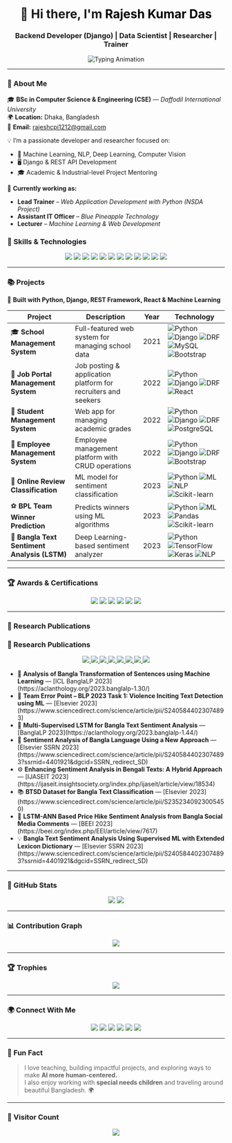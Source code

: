 <!-- Rajesh Kumar Das - Animated GitHub Profile -->

<h1 align="center">
  👋 Hi there, I'm <span style="color:#000000;">Rajesh Kumar Das</span>
</h1>
<h3 align="center">Backend Developer (Django) | Data Scientist | Researcher | Trainer </h3>

<p align="center">
  <img src="https://readme-typing-svg.herokuapp.com?font=Fira+Code&duration=2500&pause=500&color=0ef&center=true&vCenter=true&width=600&lines=Django+%26+Python+Web+Developer;Machine+Learning+%7C+Deep+Learning;Data+Science+%7C+NLP+%7C+Computer+Vision;Trainer+%7C+Researcher+%7C+Mentor" alt="Typing Animation" />
</p>

---

### 🧠 About Me

🎓 **BSc in Computer Science & Engineering (CSE)** — *Daffodil International University*  
🌍 **Location:** Dhaka, Bangladesh  
📧 **Email:** rajeshcpi1212@gmail.com  

💡 I’m a passionate developer and researcher focused on:

- 🧠 Machine Learning, NLP, Deep Learning, Computer Vision  
- 🖥️ Django & REST API Development  
- 🎓 Academic & Industrial-level Project Mentoring  

🌱 **Currently working as:**

- **Lead Trainer** – *Web Application Development with Python (NSDA Project)*  
- **Assistant IT Officer** – *Blue Pineapple Technology*  
- **Lecturer** – *Machine Learning & Web Development*

### 🚀 Skills & Technologies

<p align="center">
  <!-- Skills badges -->
  <img src="https://img.shields.io/badge/Python-3776AB?style=for-the-badge&logo=python&logoColor=white" />
  <img src="https://img.shields.io/badge/Django-092E20?style=for-the-badge&logo=django&logoColor=white" />
  <img src="https://img.shields.io/badge/DRF-ff9900?style=for-the-badge&logo=django&logoColor=white" />
  <img src="https://img.shields.io/badge/React-61DAFB?style=for-the-badge&logo=react&logoColor=black" />
  <img src="https://img.shields.io/badge/PostgreSQL-316192?style=for-the-badge&logo=postgresql&logoColor=white" />
  <img src="https://img.shields.io/badge/MySQL-4479A1?style=for-the-badge&logo=mysql&logoColor=white" />
  <img src="https://img.shields.io/badge/Bootstrap-7952B3?style=for-the-badge&logo=bootstrap&logoColor=white" />
  <img src="https://img.shields.io/badge/HTML5-E34F26?style=for-the-badge&logo=html5&logoColor=white" />
  <img src="https://img.shields.io/badge/CSS3-1572B6?style=for-the-badge&logo=css3&logoColor=white" />
  <img src="https://img.shields.io/badge/JavaScript-F7DF1E?style=for-the-badge&logo=javascript&logoColor=black" />
  <img src="https://img.shields.io/badge/Docker-2496ED?style=for-the-badge&logo=docker&logoColor=white" />
  <img src="https://img.shields.io/badge/Git-F05032?style=for-the-badge&logo=git&logoColor=white" />
</p>

---

### 📚 Projects

🚧 **Built with Python, Django, REST Framework, React & Machine Learning**

| Project | Description | Year | Technology |
|---------|-------------|------|------------|
| 🎓 **School Management System** | Full-featured web system for managing school data | 2021 | ![Python](https://img.shields.io/badge/Python-3776AB?style=flat-square&logo=python) ![Django](https://img.shields.io/badge/Django-092E20?style=flat-square&logo=django) ![DRF](https://img.shields.io/badge/DRF-ff9900?style=flat-square) ![MySQL](https://img.shields.io/badge/MySQL-4479A1?style=flat-square&logo=mysql) ![Bootstrap](https://img.shields.io/badge/Bootstrap-7952B3?style=flat-square&logo=bootstrap) |
| 💼 **Job Portal Management System** | Job posting & application platform for recruiters and seekers | 2022 | ![Python](https://img.shields.io/badge/Python-3776AB?style=flat-square&logo=python) ![Django](https://img.shields.io/badge/Django-092E20?style=flat-square&logo=django) ![DRF](https://img.shields.io/badge/DRF-ff9900?style=flat-square) ![React](https://img.shields.io/badge/React-61DAFB?style=flat-square&logo=react) |
| 🏫 **Student Management System** | Web app for managing academic grades | 2022 | ![Python](https://img.shields.io/badge/Python-3776AB?style=flat-square&logo=python) ![Django](https://img.shields.io/badge/Django-092E20?style=flat-square&logo=django) ![DRF](https://img.shields.io/badge/DRF-ff9900?style=flat-square) ![PostgreSQL](https://img.shields.io/badge/PostgreSQL-316192?style=flat-square&logo=postgresql) |
| 🍳 **Employee Management System** | Employee management platform with CRUD operations | 2022 | ![Python](https://img.shields.io/badge/Python-3776AB?style=flat-square&logo=python) ![Django](https://img.shields.io/badge/Django-092E20?style=flat-square&logo=django) ![DRF](https://img.shields.io/badge/DRF-ff9900?style=flat-square) ![Bootstrap](https://img.shields.io/badge/Bootstrap-7952B3?style=flat-square&logo=bootstrap) |
| 💬 **Online Review Classification** | ML model for sentiment classification | 2023 | ![Python](https://img.shields.io/badge/Python-3776AB?style=flat-square&logo=python) ![ML](https://img.shields.io/badge/Machine%20Learning-F7DF1E?style=flat-square) ![NLP](https://img.shields.io/badge/NLP-22D3EE?style=flat-square) ![Scikit-learn](https://img.shields.io/badge/Scikit--learn-F7931E?style=flat-square) |
| ⚽ **BPL Team Winner Prediction** | Predicts winners using ML algorithms | 2023 | ![Python](https://img.shields.io/badge/Python-3776AB?style=flat-square&logo=python) ![ML](https://img.shields.io/badge/Machine%20Learning-F7DF1E?style=flat-square) ![Pandas](https://img.shields.io/badge/Pandas-150458?style=flat-square) ![Scikit-learn](https://img.shields.io/badge/Scikit--learn-F7931E?style=flat-square) |
| 🤖 **Bangla Text Sentiment Analysis (LSTM)** | Deep Learning-based sentiment analyzer | 2023 | ![Python](https://img.shields.io/badge/Python-3776AB?style=flat-square&logo=python) ![TensorFlow](https://img.shields.io/badge/TensorFlow-FF6F00?style=flat-square&logo=tensorflow) ![Keras](https://img.shields.io/badge/Keras-D00000?style=flat-square) ![NLP](https://img.shields.io/badge/NLP-22D3EE?style=flat-square) |


---

### 🏆 Awards & Certifications

<p align="center">
  <img src="https://img.shields.io/badge/BITM_Project_Champion-1st%20Prize-blue?style=for-the-badge&logo=appveyor" />
  <img src="https://img.shields.io/badge/Certified_Trainer_&_Assessor-ILO_NSDA-green?style=for-the-badge&logo=read-the-docs" />
  <img src="https://img.shields.io/badge/Web_Application_Development-BITM_SEIP-orange?style=for-the-badge&logo=html5" />
  <img src="https://img.shields.io/badge/Python_SQL_Problem_Solving-HackerRank-purple?style=for-the-badge&logo=hackerrank" />
  <img src="https://img.shields.io/badge/CompTIA_A%2B-NEW_HORIZONS-red?style=for-the-badge&logo=compass" />
  <img src="https://img.shields.io/badge/Data_Science_&_AI_Bootcamp-DataMites-blueviolet?style=for-the-badge&logo=databricks" />
</p>

---
### 📖 Research Publications

### 📖 Research Publications

<p align="center">
  <a href="https://aclanthology.org/2023.banglalp-1.30/" target="_blank">
    <img src="https://img.shields.io/badge/ICL-BanglaLP-2023-blue?style=for-the-badge&logo=acm" />
  </a>
  <a href="https://www.sciencedirect.com/science/article/pii/S2405844023074893" target="_blank">
    <img src="https://img.shields.io/badge/Elsevier-2023-green?style=for-the-badge&logo=elsevier" />
  </a>
  <a href="https://aclanthology.org/2023.banglalp-1.44/" target="_blank">
    <img src="https://img.shields.io/badge/BanglaLP-2023-orange?style=for-the-badge&logo=acm" />
  </a>
  <a href="https://www.sciencedirect.com/science/article/pii/S2405844023074893?ssrnid=4401921&dgcid=SSRN_redirect_SD" target="_blank">
    <img src="https://img.shields.io/badge/Elsevier-SSRN-2023-purple?style=for-the-badge&logo=elsevier" />
  </a>
  <a href="https://ijaseit.insightsociety.org/index.php/ijaseit/article/view/18534" target="_blank">
    <img src="https://img.shields.io/badge/IJASEIT-2023-red?style=for-the-badge&logo=researchgate" />
  </a>
  <a href="https://www.sciencedirect.com/science/article/pii/S2352340923005450" target="_blank">
    <img src="https://img.shields.io/badge/Elsevier-Q2-2023-blueviolet?style=for-the-badge&logo=elsevier" />
  </a>
  <a href="https://beei.org/index.php/EEI/article/view/7617" target="_blank">
    <img src="https://img.shields.io/badge/BEEI-2023-yellow?style=for-the-badge&logo=researchgate" />
  </a>
  <a href="https://www.sciencedirect.com/science/article/pii/S2405844023074893?ssrnid=4401921&dgcid=SSRN_redirect_SD" target="_blank">
    <img src="https://img.shields.io/badge/Elsevier-SSRN-2023-lightblue?style=for-the-badge&logo=elsevier" />
  </a>
</p>

<ul>
  <li>🧾 <b>Analysis of Bangla Transformation of Sentences using Machine Learning</b> — [ICL BanglaLP 2023](https://aclanthology.org/2023.banglalp-1.30/)</li>
  <li>🧠 <b>Team Error Point – BLP 2023 Task 1: Violence Inciting Text Detection using ML</b> — [Elsevier 2023](https://www.sciencedirect.com/science/article/pii/S2405844023074893)</li>
  <li>💬 <b>Multi-Supervised LSTM for Bangla Text Sentiment Analysis</b> — [BanglaLP 2023](https://aclanthology.org/2023.banglalp-1.44/)</li>
  <li>🧩 <b>Sentiment Analysis of Bangla Language Using a New Approach</b> — [Elsevier SSRN 2023](https://www.sciencedirect.com/science/article/pii/S2405844023074893?ssrnid=4401921&dgcid=SSRN_redirect_SD)</li>
  <li>⚙️ <b>Enhancing Sentiment Analysis in Bengali Texts: A Hybrid Approach</b> — [IJASEIT 2023](https://ijaseit.insightsociety.org/index.php/ijaseit/article/view/18534)</li>
  <li>📚 <b>BTSD Dataset for Bangla Text Classification</b> — [Elsevier 2023](https://www.sciencedirect.com/science/article/pii/S2352340923005450)</li>
  <li>📝 <b>LSTM-ANN Based Price Hike Sentiment Analysis from Bangla Social Media Comments</b> — [BEEI 2023](https://beei.org/index.php/EEI/article/view/7617)</li>
  <li>💡 <b>Bangla Text Sentiment Analysis Using Supervised ML with Extended Lexicon Dictionary</b> — [Elsevier SSRN 2023](https://www.sciencedirect.com/science/article/pii/S2405844023074893?ssrnid=4401921&dgcid=SSRN_redirect_SD)</li>
</ul>

---
### 🧩 GitHub Stats

<p align="center">
  <img src="https://github-readme-stats.vercel.app/api?username=rajeshdiu&show_icons=true&theme=react&hide_border=true" />
  <img src="https://github-readme-streak-stats.herokuapp.com/?user=rajeshdiu&theme=react&hide_border=true" />
</p>

---

### 📊 Contribution Graph

<p align="center">
  <img src="https://github-readme-activity-graph.vercel.app/graph?username=rajeshdiu&theme=react-dark&hide_border=true" />
</p>

---

### 🏆 Trophies

<p align="center">
  <img src="https://github-profile-trophy.vercel.app/?username=rajeshdiu&theme=algolia&margin-w=10&row=1" />
</p>

---

### 🌍 Connect With Me

<p align="center">
  <a href="https://github.com/rajeshdiu"><img src="https://img.shields.io/badge/GitHub-181717?style=for-the-badge&logo=github&logoColor=white" /></a>
  <a href="https://www.linkedin.com/in/rajeshitor/"><img src="https://img.shields.io/badge/LinkedIn-0A66C2?style=for-the-badge&logo=linkedin&logoColor=white" /></a>
  <a href="https://www.facebook.com/rajeshdasitor/"><img src="https://img.shields.io/badge/Facebook-1877F2?style=for-the-badge&logo=facebook&logoColor=white" /></a>
  <a href="https://www.instagram.com/rajeshitor1212/"><img src="https://img.shields.io/badge/Instagram-E4405F?style=for-the-badge&logo=instagram&logoColor=white" /></a>
  <a href="https://twitter.com/rajeshitor"><img src="https://img.shields.io/badge/Twitter-1DA1F2?style=for-the-badge&logo=twitter&logoColor=white" /></a>
  <a href="https://www.youtube.com/c/CreativeCodersbd"><img src="https://img.shields.io/badge/YouTube-FF0000?style=for-the-badge&logo=youtube&logoColor=white" /></a>
</p>

---

### 💬 Fun Fact

> I love teaching, building impactful projects, and exploring ways to make **AI more human-centered.**  
> I also enjoy working with **special needs children** and traveling around beautiful Bangladesh. 🌍

---

### 📌 Visitor Count

<p align="center">
  <img src="https://komarev.com/ghpvc/?username=rajeshdiu&color=blueviolet&style=for-the-badge" />
</p>
